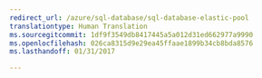 ```yaml
---
redirect_url: /azure/sql-database/sql-database-elastic-pool
translationtype: Human Translation
ms.sourcegitcommit: 1df9f3549db8417445a5a012d31ed662977a9990
ms.openlocfilehash: 026ca8315d9e29ea45ffaae1899b34cb8bda8576
ms.lasthandoff: 01/31/2017

--- 
```

